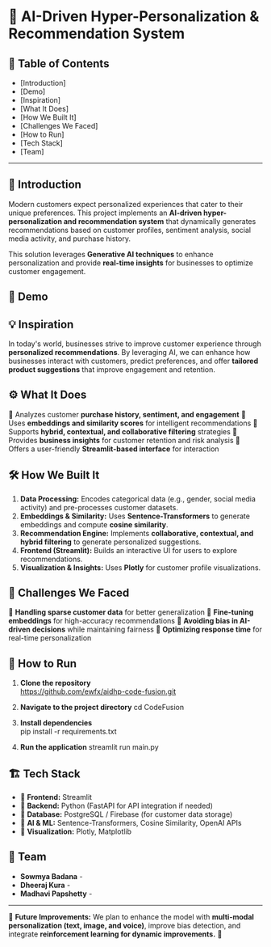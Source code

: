 # 🚀 AI-Driven Hyper-Personalization & Recommendation System

## 📌 Table of Contents
- [Introduction]
- [Demo]
- [Inspiration]
- [What It Does]
- [How We Built It]
- [Challenges We Faced]
- [How to Run]
- [Tech Stack]
- [Team]

---

## 🎯 Introduction
Modern customers expect personalized experiences that cater to their unique preferences. This project implements an **AI-driven hyper-personalization and recommendation system** that dynamically generates recommendations based on customer profiles, sentiment analysis, social media activity, and purchase history.

This solution leverages **Generative AI techniques** to enhance personalization and provide **real-time insights** for businesses to optimize customer engagement.

## 🎥 Demo


## 💡 Inspiration
In today's world, businesses strive to improve customer experience through **personalized recommendations**. By leveraging AI, we can enhance how businesses interact with customers, predict preferences, and offer **tailored product suggestions** that improve engagement and retention.

## ⚙️ What It Does
🔹 Analyzes customer **purchase history, sentiment, and engagement**
🔹 Uses **embeddings and similarity scores** for intelligent recommendations
🔹 Supports **hybrid, contextual, and collaborative filtering** strategies
🔹 Provides **business insights** for customer retention and risk analysis
🔹 Offers a user-friendly **Streamlit-based interface** for interaction

## 🛠️ How We Built It
1. **Data Processing:** Encodes categorical data (e.g., gender, social media activity) and pre-processes customer datasets.
2. **Embeddings & Similarity:** Uses **Sentence-Transformers** to generate embeddings and compute **cosine similarity**.
3. **Recommendation Engine:** Implements **collaborative, contextual, and hybrid filtering** to generate personalized suggestions.
4. **Frontend (Streamlit):** Builds an interactive UI for users to explore recommendations.
5. **Visualization & Insights:** Uses **Plotly** for customer profile visualizations.

## 🚧 Challenges We Faced
🔸 **Handling sparse customer data** for better generalization
🔸 **Fine-tuning embeddings** for high-accuracy recommendations
🔸 **Avoiding bias in AI-driven decisions** while maintaining fairness
🔸 **Optimizing response time** for real-time personalization

## 🏃 How to Run
1. **Clone the repository**  
   https://github.com/ewfx/aidhp-code-fusion.git
  
2. **Navigate to the project directory**
   cd CodeFusion

3. **Install dependencies**   
   pip install -r requirements.txt
 
4. **Run the application**
   streamlit run main.py


## 🏗️ Tech Stack
- 🔹 **Frontend:** Streamlit
- 🔹 **Backend:** Python (FastAPI for API integration if needed)
- 🔹 **Database:** PostgreSQL / Firebase (for customer data storage)
- 🔹 **AI & ML:** Sentence-Transformers, Cosine Similarity, OpenAI APIs
- 🔹 **Visualization:** Plotly, Matplotlib

## 👥 Team
- **Sowmya Badana** - 
- **Dheeraj Kura** - 
- **Madhavi Papshetty** - 

---

📢 **Future Improvements:** We plan to enhance the model with **multi-modal personalization (text, image, and voice)**, improve bias detection, and integrate **reinforcement learning for dynamic improvements.** 🚀

